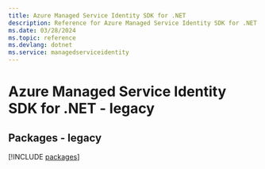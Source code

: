 ```yaml
---
title: Azure Managed Service Identity SDK for .NET
description: Reference for Azure Managed Service Identity SDK for .NET
ms.date: 03/28/2024
ms.topic: reference
ms.devlang: dotnet
ms.service: managedserviceidentity
---
```

# Azure Managed Service Identity SDK for .NET - legacy
## Packages - legacy
[!INCLUDE [packages](managed-service-identity-index.md)]